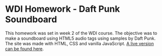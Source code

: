 # WDI Homework - Daft Punk Soundboard

This homework was set in week 2 of the WDI course. The objective was to make a soundboard using HTML5 audio tags using samples by Daft Punk. The site was made with HTML, CSS and vanilla JavaScript. [A live version can be found here](https://ga-wdi-2017-daft-punk.herokuapp.com/).
